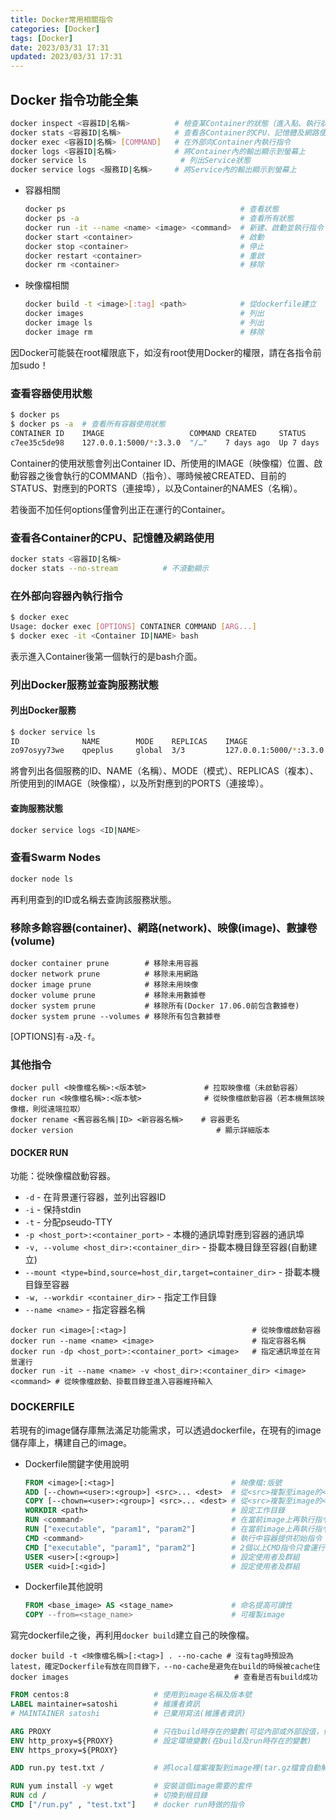 ```yaml
---
title: Docker常用相關指令
categories: [Docker]
tags: [Docker]
date: 2023/03/31 17:31
updated: 2023/03/31 17:31
---
```


## Docker 指令功能全集

```bash
docker inspect <容器ID|名稱>          # 檢查某Container的狀態（進入點、執行狀態及其他詳細資料）
docker stats <容器ID|名稱>            # 查看各Container的CPU、記憶體及網路使用
docker exec <容器ID|名稱> [COMMAND]   # 在外部向Container內執行指令
docker logs <容器ID|名稱>             # 將Container內的輸出顯示到螢幕上
docker service ls                     # 列出Service狀態
docker service logs <服務ID|名稱>     # 將Service內的輸出顯示到螢幕上
```

- 容器相關
  
  ```bash
  docker ps                                       # 查看狀態
  docker ps -a                                    # 查看所有狀態
  docker run -it --name <name> <image> <command>  # 新建、啟動並執行指令
  docker start <container>                        # 啟動
  docker stop <container>                         # 停止
  docker restart <container>                      # 重啟
  docker rm <container>                           # 移除
  ```

- 映像檔相關

  ```bash
  docker build -t <image>[:tag] <path>            # 從dockerfile建立
  docker images                                   # 列出
  docker image ls                                 # 列出
  docker image rm                                 # 移除
  ```

因Docker可能裝在root權限底下，如沒有root使用Docker的權限，請在各指令前加sudo！

### 查看容器使用狀態

```bash
$ docker ps
$ docker ps -a  # 查看所有容器使用狀態
CONTAINER ID    IMAGE                   COMMAND CREATED     STATUS      PORTS                               NAMES
c7ee35c5de98    127.0.0.1:5000/*:3.3.0  "/…"    7 days ago  Up 7 days   0.0.0.0:8002->8000/tcp, :::8002->8000/tcp  qpesums_web
```

Container的使用狀態會列出Container ID、所使用的IMAGE（映像檔）位置、啟動容器之後會執行的COMMAND（指令）、哪時候被CREATED、目前的STATUS、對應到的PORTS（連接埠），以及Container的NAMES（名稱）。

若後面不加任何options僅會列出正在運行的Container。

### 查看各Container的CPU、記憶體及網路使用

```bash
docker stats <容器ID|名稱>
docker stats --no-stream          # 不滾動顯示
```

### 在外部向容器內執行指令

```bash
$ docker exec
Usage: docker exec [OPTIONS] CONTAINER COMMAND [ARG...]
$ docker exec -it <Container ID|NAME> bash
```

表示進入Container後第一個執行的是bash介面。

### 列出Docker服務並查詢服務狀態

#### 列出Docker服務

```bash
$ docker service ls
ID              NAME        MODE    REPLICAS    IMAGE                   PORTS
zo97osyy73we    qpeplus     global  3/3         127.0.0.1:5000/*:3.3.0  *:8000->8000/tcp
```

將會列出各個服務的ID、NAME（名稱）、MODE（模式）、REPLICAS（複本）、所使用到的IMAGE（映像檔），以及所對應到的PORTS（連接埠）。

#### 查詢服務狀態

```bash
docker service logs <ID|NAME>
```

### 查看Swarm Nodes

```bash
docker node ls
```

再利用查到的ID或名稱去查詢該服務狀態。

### 移除多餘容器(container)、網路(network)、映像(image)、數據卷(volume)

```console
docker container prune        # 移除未用容器
docker network prune          # 移除未用網路
docker image prune            # 移除未用映像
docker volume prune           # 移除未用數據卷
docker system prune           # 移除所有(Docker 17.06.0前包含數據卷)
docker system prune --volumes # 移除所有包含數據卷
```

[OPTIONS]有`-a`及`-f`。

### 其他指令

```console
docker pull <映像檔名稱>:<版本號>             # 拉取映像檔（未啟動容器）
docker run <映像檔名稱>:<版本號>              # 從映像檔啟動容器（若本機無該映像檔，則從遠端拉取）
docker rename <舊容器名稱|ID> <新容器名稱>    # 容器更名
docker version                                # 顯示詳細版本
```

#### DOCKER RUN

功能：從映像檔啟動容器。

- `-d` - 在背景運行容器，並列出容器ID
- `-i` - 保持stdin
- `-t` - 分配pseudo-TTY
- `-p <host_port>:<container_port>` - 本機的通訊埠對應到容器的通訊埠
- `-v, --volume <host_dir>:<container_dir>` - 掛載本機目錄至容器(自動建立)
- `--mount <type=bind,source=host_dir,target=container_dir>` - 掛載本機目錄至容器
- `-w, --workdir <container_dir>` - 指定工作目錄
- `--name <name>` - 指定容器名稱

```console
docker run <image>[:<tag>]                            # 從映像檔啟動容器
docker run --name <name> <image>                      # 指定容器名稱
docker run -dp <host_port>:<container_port> <image>   # 指定通訊埠並在背景運行
docker run -it --name <name> -v <host_dir>:<container_dir> <image> <command> # 從映像檔啟動、掛載目錄並進入容器維持輸入
```

### DOCKERFILE

若現有的image儲存庫無法滿足功能需求，可以透過dockerfile，在現有的image儲存庫上，構建自己的image。

- Dockerfile關鍵字使用說明

  ```dockerfile
  FROM <image>[:<tag>]                          # 映像檔:版號
  ADD [--chown=<user>:<group>] <src>... <dest>  # 從<src>複製至image的<dest>處(支援從遠端下載，tar.gz檔自動解壓縮)
  COPY [--chown=<user>:<group>] <src>... <dest> # 從<src>複製至image的<dest>處(僅支援本地複製)
  WORKDIR <path>                                # 設定工作目錄
  RUN <command>                                 # 在當前image上再執行指令並提交結果
  RUN ["executable", "param1", "param2"]        # 在當前image上再執行指令並提交結果
  CMD <command>                                 # 執行中容器提供初始指令
  CMD ["executable", "param1", "param2"]        # 2個以上CMD指令只會運行最後1個
  USER <user>[:<group>]                         # 設定使用者及群組
  USER <uid>[:<gid>]                            # 設定使用者及群組
  ```

- Dockerfile其他說明

  ```dockerfile
  FROM <base_image> AS <stage_name>             # 命名提高可讀性
  COPY --from=<stage_name>                      # 可複製image
  ```

寫完dockerfile之後，再利用`docker build`建立自己的映像檔。

```console
docker build -t <映像檔名稱>[:<tag>] . --no-cache # 沒有tag時預設為latest，確定Dockerfile有放在同目錄下，--no-cache是避免在build的時候被cache住
docker images                                     # 查看是否有build成功
```

```dockerfile
FROM centos:8                   # 使用到image名稱及版本號
LABEL maintainer=satoshi        # 維護者資訊
# MAINTAINER satoshi            # 已棄用寫法(維護者資訊)

ARG PROXY                       # 只在build時存在的變數(可從內部或外部設值，例如：docker build --build-arg PROXY=http://proxy.xxx.com.tw/:1234 .)
ENV http_proxy=${PROXY}         # 設定環境變數(在build及run時存在的變數)
ENV https_proxy=${PROXY}

ADD run.py test.txt /           # 將local檔案複製到image裡(tar.gz檔會自動解壓縮)

RUN yum install -y wget         # 安裝這個image需要的套件
RUN cd /                        # 切換到根目錄
CMD ["/run.py" , "test.txt"]    # docker run時做的指令
```
